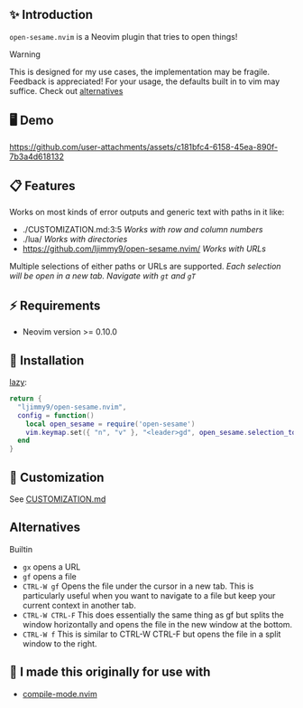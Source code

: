 ## ✨ Introduction 

`open-sesame.nvim` is a Neovim plugin that tries to open things! 

> [!WARNING]
> This is designed for my use cases, the implementation may be fragile. Feedback is appreciated!
> For your usage, the defaults built in to vim may suffice. Check out [alternatives](#alternatives)

## 🖥️ Demo
https://github.com/user-attachments/assets/c181bfc4-6158-45ea-890f-7b3a4d618132

## 📋 Features

Works on most kinds of error outputs and generic text with paths in it like:

- ./CUSTOMIZATION.md:3:5 *Works with row and column numbers*
- ./lua/ *Works with directories*
- https://github.com/ljimmy9/open-sesame.nvim/ *Works with URLs*

Multiple selections of either paths or URLs are supported. *Each selection will be open
in a new tab. Navigate with `gt` and `gT`*

## ⚡️ Requirements

- Neovim version >= 0.10.0

## 🔨 Installation

[lazy](https://github.com/folke/lazy.nvim):

```lua
return {
  "ljimmy9/open-sesame.nvim",
  config = function()
    local open_sesame = require('open-sesame')
    vim.keymap.set({ "n", "v" }, "<leader>gd", open_sesame.selection_to_path, { noremap = true })
  end
}
```

## 📜 Customization

See [CUSTOMIZATION.md](https://github.com/ljimmy9/open-sesame.nvim/CUSTOMIZATION.md)

## Alternatives

Builtin 
- `gx` opens a URL
- `gf` opens a file
- `CTRL-W gf` Opens the file under the cursor in a new tab. This is particularly useful when you want to navigate to a file but keep your current context in another tab.
- `CTRL-W CTRL-F` This does essentially the same thing as gf but splits the window horizontally and opens the file in the new window at the bottom.
- `CTRL-W f` This is similar to CTRL-W CTRL-F but opens the file in a split window to the right.


## 🙏 I made this originally for use with

- [compile-mode.nvim](https://github.com/ej-shafran/compile-mode.nvim)
